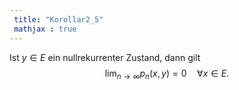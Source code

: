 ```yaml
---
 title: "Korollar2_5"
 mathjax : true
---
```

Ist $y \in E$ ein nullrekurrenter Zustand, dann gilt
$$\lim_{n \to \infty} p_{n}(x,y) = 0 \quad \forall x \in E.$$
